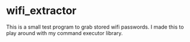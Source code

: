 # wifi_extractor

This is a small test program to grab stored wifi passwords. I made this to play around with my command executor library. 
